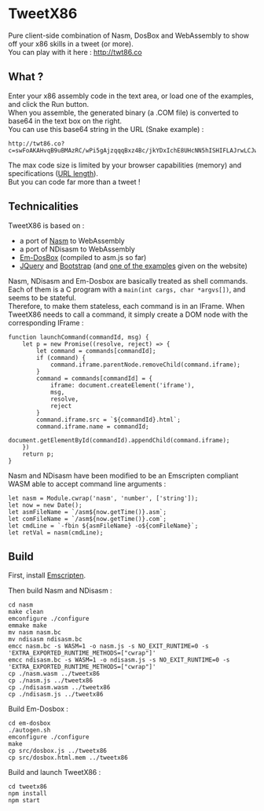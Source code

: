 # TweetX86

Pure client-side combination of Nasm, DosBox and WebAssembly to show off your x86 skills in a tweet (or more).  
You can play with it here : http://twt86.co

## What ?

Enter your x86 assembly code in the text area, or load one of the examples, and click the Run button.  
When you assemble, the generated binary (a .COM file) is converted to base64 in the text box on the right.  
You can use this base64 string in the URL (Snake example) :

    http://twt86.co?c=swFoAKAHvqB9uBMAzRC/wPi5gAjzqqqBxz4Bc/jkYDxIchE8UHcNN5hISHIFLAJrwLCJwwHetIa2780VtEUmMCR72uvB

The max code size is limited by your browser capabilities (memory) and specifications ([URL length](https://stackoverflow.com/questions/812925/what-is-the-maximum-possible-length-of-a-query-string)).  
But you can code far more than a tweet !

## Technicalities

TweetX86 is based on :

- a port of [Nasm](https://www.nasm.us/) to WebAssembly
- a port of NDisasm to WebAssembly
- [Em-DosBox](https://github.com/dreamlayers/em-dosbox) (compiled to asm.js so far)
- [JQuery](https://github.com/jquery/jquery) and [Bootstrap](https://github.com/twbs/bootstrap) (and [one of the examples](https://getbootstrap.com/docs/4.1/examples/cover/) given on the website)

Nasm, NDisasm and Em-Dosbox are basically treated as shell commands. Each of them is a C program with a `main(int cargs, char *argvs[])`, and seems to be stateful.  
Therefore, to make them stateless, each command is in an IFrame. When TweetX86 needs to call a command, it simply create a DOM node with the corresponding IFrame :

    function launchCommand(commandId, msg) {
        let p = new Promise((resolve, reject) => {
            let command = commands[commandId];
            if (command) {
                command.iframe.parentNode.removeChild(command.iframe);
            }
            command = commands[commandId] = {
                iframe: document.createElement('iframe'),
                msg,
                resolve,
                reject
            }
            command.iframe.src = `${commandId}.html`;
            command.iframe.name = commandId;
            document.getElementById(commandId).appendChild(command.iframe);
        })
        return p;
    }

Nasm and NDisasm have been modified to be an Emscripten compliant WASM able to accept command line arguments :

    let nasm = Module.cwrap('nasm', 'number', ['string']);
    let now = new Date();
    let asmFileName = `/asm${now.getTime()}.asm`;
    let comFileName = `/asm${now.getTime()}.com`;
    let cmdLine = `-fbin ${asmFileName} -o${comFileName}`;
    let retVal = nasm(cmdLine);

## Build

First, install [Emscripten](http://kripken.github.io/emscripten-site/docs/getting_started/downloads.html).

Then build Nasm and NDisasm :

    cd nasm
    make clean
    emconfigure ./configure
    emmake make
    mv nasm nasm.bc
    mv ndisasm ndisasm.bc
    emcc nasm.bc -s WASM=1 -o nasm.js -s NO_EXIT_RUNTIME=0 -s 'EXTRA_EXPORTED_RUNTIME_METHODS=["cwrap"]'
    emcc ndisasm.bc -s WASM=1 -o ndisasm.js -s NO_EXIT_RUNTIME=0 -s 'EXTRA_EXPORTED_RUNTIME_METHODS=["cwrap"]'
    cp ./nasm.wasm ../tweetx86
    cp ./nasm.js ../tweetx86
    cp ./ndisasm.wasm ../tweetx86
    cp ./ndisasm.js ../tweetx86

Build Em-Dosbox :

    cd em-dosbox
    ./autogen.sh
    emconfigure ./configure
    make
    cp src/dosbox.js ../tweetx86
    cp src/dosbox.html.mem ../tweetx86

Build and launch TweetX86 :

    cd tweetx86
    npm install
    npm start
